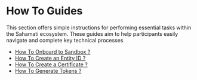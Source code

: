 # How To Guides

This section offers simple instructions for performing essential tasks within the Sahamati ecosystem. These guides aim to help participants easily navigate and complete key technical processes

* [How To Onboard to Sandbox ? ](https://app.gitbook.com/o/CcobtOsQAdIoa87kTGdF/s/fY7u471KMiCJqdTaYVzZ/\~/changes/QXFKxuHogs4swHkH4WLG/how-tos/how-to-onboard-to-sandbox)
* [How To Create an Entity ID ?](https://app.gitbook.com/o/CcobtOsQAdIoa87kTGdF/s/fY7u471KMiCJqdTaYVzZ/\~/changes/QXFKxuHogs4swHkH4WLG/how-tos/how-to-create-or-decide-on-an-entity-id-value)
* [How To Create a Certificate ? ](https://app.gitbook.com/o/CcobtOsQAdIoa87kTGdF/s/fY7u471KMiCJqdTaYVzZ/\~/changes/QXFKxuHogs4swHkH4WLG/how-tos/how-to-create-a-certificate-for-sahamatinet)
* [How To Generate Tokens ?](https://app.gitbook.com/o/CcobtOsQAdIoa87kTGdF/s/fY7u471KMiCJqdTaYVzZ/\~/changes/QXFKxuHogs4swHkH4WLG/how-to-guides/how-to-validate-access-token-generation-apis)

